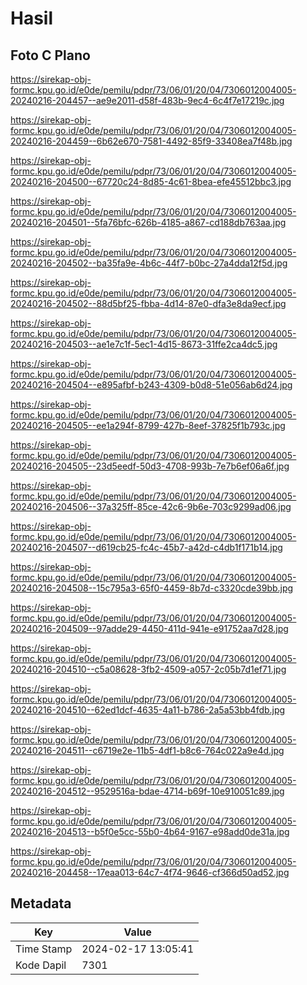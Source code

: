 # Hasil

## Foto C Plano

https://sirekap-obj-formc.kpu.go.id/e0de/pemilu/pdpr/73/06/01/20/04/7306012004005-20240216-204457--ae9e2011-d58f-483b-9ec4-6c4f7e17219c.jpg

https://sirekap-obj-formc.kpu.go.id/e0de/pemilu/pdpr/73/06/01/20/04/7306012004005-20240216-204459--6b62e670-7581-4492-85f9-33408ea7f48b.jpg

https://sirekap-obj-formc.kpu.go.id/e0de/pemilu/pdpr/73/06/01/20/04/7306012004005-20240216-204500--67720c24-8d85-4c61-8bea-efe45512bbc3.jpg

https://sirekap-obj-formc.kpu.go.id/e0de/pemilu/pdpr/73/06/01/20/04/7306012004005-20240216-204501--5fa76bfc-626b-4185-a867-cd188db763aa.jpg

https://sirekap-obj-formc.kpu.go.id/e0de/pemilu/pdpr/73/06/01/20/04/7306012004005-20240216-204502--ba35fa9e-4b6c-44f7-b0bc-27a4dda12f5d.jpg

https://sirekap-obj-formc.kpu.go.id/e0de/pemilu/pdpr/73/06/01/20/04/7306012004005-20240216-204502--88d5bf25-fbba-4d14-87e0-dfa3e8da9ecf.jpg

https://sirekap-obj-formc.kpu.go.id/e0de/pemilu/pdpr/73/06/01/20/04/7306012004005-20240216-204503--ae1e7c1f-5ec1-4d15-8673-31ffe2ca4dc5.jpg

https://sirekap-obj-formc.kpu.go.id/e0de/pemilu/pdpr/73/06/01/20/04/7306012004005-20240216-204504--e895afbf-b243-4309-b0d8-51e056ab6d24.jpg

https://sirekap-obj-formc.kpu.go.id/e0de/pemilu/pdpr/73/06/01/20/04/7306012004005-20240216-204505--ee1a294f-8799-427b-8eef-37825f1b793c.jpg

https://sirekap-obj-formc.kpu.go.id/e0de/pemilu/pdpr/73/06/01/20/04/7306012004005-20240216-204505--23d5eedf-50d3-4708-993b-7e7b6ef06a6f.jpg

https://sirekap-obj-formc.kpu.go.id/e0de/pemilu/pdpr/73/06/01/20/04/7306012004005-20240216-204506--37a325ff-85ce-42c6-9b6e-703c9299ad06.jpg

https://sirekap-obj-formc.kpu.go.id/e0de/pemilu/pdpr/73/06/01/20/04/7306012004005-20240216-204507--d619cb25-fc4c-45b7-a42d-c4db1f171b14.jpg

https://sirekap-obj-formc.kpu.go.id/e0de/pemilu/pdpr/73/06/01/20/04/7306012004005-20240216-204508--15c795a3-65f0-4459-8b7d-c3320cde39bb.jpg

https://sirekap-obj-formc.kpu.go.id/e0de/pemilu/pdpr/73/06/01/20/04/7306012004005-20240216-204509--97adde29-4450-411d-941e-e91752aa7d28.jpg

https://sirekap-obj-formc.kpu.go.id/e0de/pemilu/pdpr/73/06/01/20/04/7306012004005-20240216-204510--c5a08628-3fb2-4509-a057-2c05b7d1ef71.jpg

https://sirekap-obj-formc.kpu.go.id/e0de/pemilu/pdpr/73/06/01/20/04/7306012004005-20240216-204510--62ed1dcf-4635-4a11-b786-2a5a53bb4fdb.jpg

https://sirekap-obj-formc.kpu.go.id/e0de/pemilu/pdpr/73/06/01/20/04/7306012004005-20240216-204511--c6719e2e-11b5-4df1-b8c6-764c022a9e4d.jpg

https://sirekap-obj-formc.kpu.go.id/e0de/pemilu/pdpr/73/06/01/20/04/7306012004005-20240216-204512--9529516a-bdae-4714-b69f-10e910051c89.jpg

https://sirekap-obj-formc.kpu.go.id/e0de/pemilu/pdpr/73/06/01/20/04/7306012004005-20240216-204513--b5f0e5cc-55b0-4b64-9167-e98add0de31a.jpg

https://sirekap-obj-formc.kpu.go.id/e0de/pemilu/pdpr/73/06/01/20/04/7306012004005-20240216-204458--17eaa013-64c7-4f74-9646-cf366d50ad52.jpg


## Metadata

| Key        | Value               |
| ---------- | ------------------- |
| Time Stamp | 2024-02-17 13:05:41 |
| Kode Dapil | 7301                |



